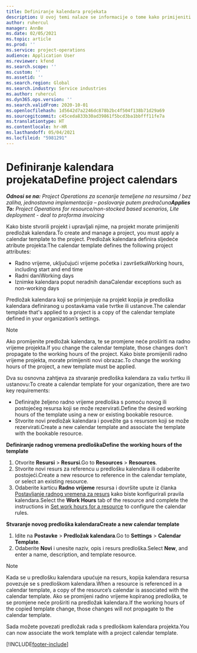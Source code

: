 ```yaml
---
title: Definiranje kalendara projekata
description: U ovoj temi nalaze se informacije o tome kako primijeniti predložak kalendara na projekt kako bi se pratio raspored projekta.
author: ruhercul
manager: AnnBe
ms.date: 02/05/2021
ms.topic: article
ms.prod: ''
ms.service: project-operations
audience: Application User
ms.reviewer: kfend
ms.search.scope: ''
ms.custom: ''
ms.assetid: ''
ms.search.region: Global
ms.search.industry: Service industries
ms.author: ruhercul
ms.dyn365.ops.version: ''
ms.search.validFrom: 2020-10-01
ms.openlocfilehash: 1d5642d7a2246dc878b2bc4f504f138b71d29a69
ms.sourcegitcommit: c45ceda833b30ad39861f5bcd3ba1bbfff11fe7a
ms.translationtype: HT
ms.contentlocale: hr-HR
ms.lasthandoff: 05/04/2021
ms.locfileid: "5981291"
---
```

# <a name="define-project-calendars"></a><span data-ttu-id="cb297-103">Definiranje kalendara projekata</span><span class="sxs-lookup"><span data-stu-id="cb297-103">Define project calendars</span></span>

<span data-ttu-id="cb297-104">_**Odnosi se na:** Project Operations za scenarije temeljene na resursima / bez zaliha, jednostavna implementacija – poslovanje putem predračuna_</span><span class="sxs-lookup"><span data-stu-id="cb297-104">_**Applies To:** Project Operations for resource/non-stocked based scenarios, Lite deployment - deal to proforma invoicing_</span></span>

<span data-ttu-id="cb297-105">Kako biste stvorili projekt i upravljali njime, na projekt morate primijeniti predložak kalendara.</span><span class="sxs-lookup"><span data-stu-id="cb297-105">To create and manage a project, you must apply a calendar template to the project.</span></span> <span data-ttu-id="cb297-106">Predložak kalendara definira sljedeće atribute projekta:</span><span class="sxs-lookup"><span data-stu-id="cb297-106">The calendar template defines the following project attributes:</span></span>

- <span data-ttu-id="cb297-107">Radno vrijeme, uključujući vrijeme početka i završetka</span><span class="sxs-lookup"><span data-stu-id="cb297-107">Working hours, including start and end time</span></span>
- <span data-ttu-id="cb297-108">Radni dani</span><span class="sxs-lookup"><span data-stu-id="cb297-108">Working days</span></span>
- <span data-ttu-id="cb297-109">Iznimke kalendara poput neradnih dana</span><span class="sxs-lookup"><span data-stu-id="cb297-109">Calendar exceptions such as non-working days</span></span>

<span data-ttu-id="cb297-110">Predložak kalendara koji se primjenjuje na projekt kopija je predloška kalendara definiranog u postavkama vaše tvrtke ili ustanove.</span><span class="sxs-lookup"><span data-stu-id="cb297-110">The calendar template that's applied to a project is a copy of the calendar template defined in your organization’s settings.</span></span>

> [!NOTE]
> <span data-ttu-id="cb297-111">Ako promijenite predložak kalendara, te se promjene neće proširiti na radno vrijeme projekta.</span><span class="sxs-lookup"><span data-stu-id="cb297-111">If you change the calendar template, those changes don't propagate to the working hours of the project.</span></span> <span data-ttu-id="cb297-112">Kako biste promijenili radno vrijeme projekta, morate primijeniti novi obrazac.</span><span class="sxs-lookup"><span data-stu-id="cb297-112">To change the working hours of the project, a new template must be applied.</span></span>

<span data-ttu-id="cb297-113">Dva su osnovna zahtjeva za stvaranje predloška kalendara za vašu tvrtku ili ustanovu:</span><span class="sxs-lookup"><span data-stu-id="cb297-113">To create a calendar template for your organization, there are two key requirements:</span></span>

- <span data-ttu-id="cb297-114">Definirajte željeno radno vrijeme predloška s pomoću novog ili postojećeg resursa koji se može rezervirati.</span><span class="sxs-lookup"><span data-stu-id="cb297-114">Define the desired working hours of the template using a new or existing bookable resource.</span></span>
- <span data-ttu-id="cb297-115">Stvorite novi predložak kalendara i povežite ga s resursom koji se može rezervirati.</span><span class="sxs-lookup"><span data-stu-id="cb297-115">Create a new calendar template and associate the template with the bookable resource.</span></span>

<span data-ttu-id="cb297-116">**Definiranje radnog vremena predloška**</span><span class="sxs-lookup"><span data-stu-id="cb297-116">**Define the working hours of the template**</span></span>

1. <span data-ttu-id="cb297-117">Otvorite **Resursi** \> **Resursi**.</span><span class="sxs-lookup"><span data-stu-id="cb297-117">Go to **Resources** \> **Resources**.</span></span>
2. <span data-ttu-id="cb297-118">Stvorite novi resurs za referencu u predlošku kalendara ili odaberite postojeći.</span><span class="sxs-lookup"><span data-stu-id="cb297-118">Create a new resource to reference in the calendar template, or select an existing resource.</span></span>
3. <span data-ttu-id="cb297-119">Odaberite karticu **Radno vrijeme** resursa i dovršite upute iz članka [Postavljanje radnog vremena za resurs](https://docs.microsoft.com/dynamics365/field-service/set-work-hours-resource) kako biste konfigurirali pravila kalendara.</span><span class="sxs-lookup"><span data-stu-id="cb297-119">Select the **Work Hours** tab of the resource and complete the instructions in [Set work hours for a resource](https://docs.microsoft.com/dynamics365/field-service/set-work-hours-resource) to configure the calendar rules.</span></span>

<span data-ttu-id="cb297-120">**Stvaranje novog predloška kalendara**</span><span class="sxs-lookup"><span data-stu-id="cb297-120">**Create a new calendar template**</span></span>

1. <span data-ttu-id="cb297-121">Idite na **Postavke** \> **Predložak kalendara**.</span><span class="sxs-lookup"><span data-stu-id="cb297-121">Go to **Settings** \> **Calendar Template**.</span></span>
2. <span data-ttu-id="cb297-122">Odaberite **Novi** i unesite naziv, opis i resurs predloška.</span><span class="sxs-lookup"><span data-stu-id="cb297-122">Select **New**, and enter a name, description, and template resource.</span></span>

> [!NOTE]
> <span data-ttu-id="cb297-123">Kada se u predlošku kalendara upućuje na resurs, kopija kalendara resursa povezuje se s predloškom kalendara.</span><span class="sxs-lookup"><span data-stu-id="cb297-123">When a resource is referenced in a calendar template, a copy of the resource’s calendar is associated with the calendar template.</span></span> <span data-ttu-id="cb297-124">Ako se promijeni radno vrijeme kopiranog predloška, te se promjene neće proširiti na predložak kalendara.</span><span class="sxs-lookup"><span data-stu-id="cb297-124">If the working hours of the copied template change, those changes will not propagate to the calendar template.</span></span>

<span data-ttu-id="cb297-125">Sada možete povezati predložak rada s predloškom kalendara projekta.</span><span class="sxs-lookup"><span data-stu-id="cb297-125">You can now associate the work template with a project calendar template.</span></span>


[!INCLUDE[footer-include](../includes/footer-banner.md)]

